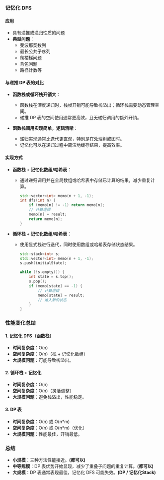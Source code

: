 ### 记忆化 DFS

#### 应用
- 具有递推或递归性质的问题
- **典型问题**：
  - 斐波那契数列
  - 最长公共子序列
  - 爬楼梯问题
  - 背包问题
  - 路径计数等

#### 与递推 DP 表的对比
- **函数栈或循环栈开销大**：
  - 函数栈在深度递归时，栈帧开销可能导致栈溢出；循环栈需要动态管理空间。
  - 递推 DP 表的空间使用通常更高效，且无递归调用的额外开销。

- **函数栈调用实现简单，逻辑清晰**：
  - 递归实现通常比迭代更直观，特别是在处理树或图时。
  - 记忆化可以在递归过程中简洁地缓存结果，提高效率。

#### 实现方式
- **函数栈 + 记忆化数组/哈希表**：
  - 通过递归调用并在全局数组或哈希表中存储已计算的结果，减少重复计算。

    ```cpp
    std::vector<int> memo(n + 1, -1);
    int dfs(int n) {
        if (memo[n] != -1) return memo[n];
        // 计算逻辑
        memo[n] = result;
        return memo[n];
    }
    ```

- **循环栈 + 记忆化数组/哈希表**：
  - 使用显式栈进行迭代，同时使用数组或哈希表存储状态结果。

    ```cpp
    std::stack<int> s;
    std::vector<int> memo(n + 1, -1);
    s.push(initialState);
    
    while (!s.empty()) {
        int state = s.top();
        s.pop();
        if (memo[state] == -1) {
            // 计算逻辑
            memo[state] = result;
            // 推入新的状态
        }
    }
    ```



### 性能变化总结
#### 1. 记忆化 DFS（函数栈）
- **时间复杂度**：O(n)
- **空间复杂度**：O(n)（栈 + 记忆化数组）
- **大规模问题**：可能导致栈溢出。

#### 2. 循环栈 + 记忆化
- **时间复杂度**：O(n)
- **空间复杂度**：O(n)（灵活调整）
- **大规模问题**：避免栈溢出，性能稳定。

#### 3. DP 表
- **时间复杂度**：O(n) 或 O(n*m)
- **空间复杂度**：O(n) 或 O(n*m)（优化）
- **大规模问题**：性能最佳，开销最低。

### 总结
- **小规模**：三种方法性能接近。**(都可以)**
- **中等规模**：DP 表优势开始显现，减少了重叠子问题的重复计算。**(都可以)**
- **大规模**：DP 表通常表现最佳，记忆化 DFS 可能失效。**(DP / 记忆化Stack)**

